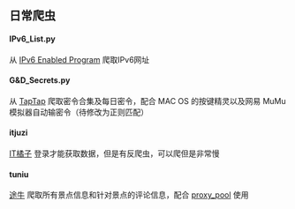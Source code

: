 ## 日常爬虫

#### IPv6_List.py

从 [IPv6 Enabled Program](http://www.ipv6forum.com/ipv6_enabled/isp/approval_list.php) 爬取IPv6网址

#### G&D_Secrets.py

从 [TapTap](https://www.taptap.com) 爬取密令合集及每日密令，配合 MAC OS 的按键精灵以及网易 MuMu 模拟器自动输密令（待修改为正则匹配）

#### itjuzi

[IT橘子](<https://www.itjuzi.com/>) 登录才能获取数据，但是有反爬虫，可以爬但是非常慢

#### tuniu

[途牛](<https://www.tuniu.com/>) 爬取所有景点信息和针对景点的评论信息，配合 [proxy_pool](<https://github.com/jhao104/proxy_pool>) 使用